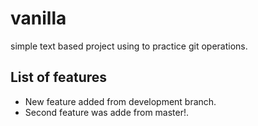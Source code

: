# vanilla
simple text based project using to practice git operations.

## List of features
- New feature added from development branch.
- Second feature was adde from master!.
